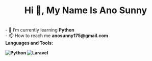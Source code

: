 <h1 align="center">Hi 👋, My Name Is Ano Sunny</h1><br>
- 🌱 I’m currently learning <b>Python</b> <br>
- 📫 How to reach me <b>anosunny175@gmail.com</b><br>
<b>Languages and Tools:<b>
<p align="left">
  <img src="https://img.icons8.com/color/48/000000/python.png" alt="Python"/>
  <img src="https://img.icons8.com/color/48/000000/laravel.png" alt="Laravel"/>
</p>
